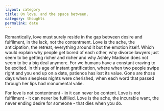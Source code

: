 ```yaml
---
layout: category
title: On love, and the space between.
category: thoughts
permalink: date
---
```


Romantically, love must surely reside in the gap between desire and fulfilment, in the lack, not the contentment. Love is the ache, the anticipation, the retreat, everything around it but the emotion itself. Which would explain why people get bored of each other, why divorce lawyers just seem to be getting richer and richer and why Ashley Madison does not seem to be a big deal anymore. For we humans have a constant craving to be excited. In this age of instant gratification, where when two people swipe right and you end up on a date, patience has lost its value. Gone are those days when sleepless nights were cherished, when each word that passed through her lips had monumental valie.

For love is not contentment - in it can never be content. Love is not fulfilment - it can never be fulfilled. Love is the ache, the incurable want, the never ending desire for someone - that dies when you do. 